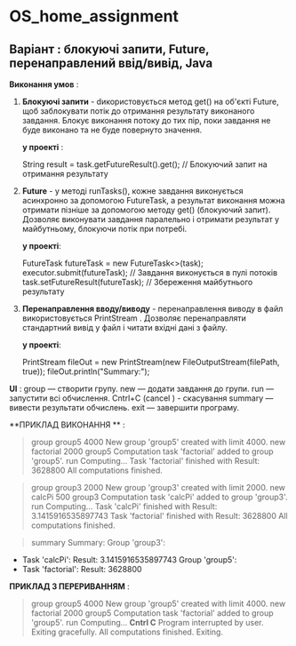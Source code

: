 # OS_home_assignment
## Варіант : блокуючі запити, Future, перенаправлений ввід/вивід, Java

**Виконання умов** : 
1. **Блокуючі запити** -
    dикористовується метод get() на об'єкті Future, щоб заблокувати потік до отримання результату виконаного завдання.
   Блокує виконання потоку до тих пір, поки завдання не буде виконано та не буде повернуто значення.
   
    **у проекті** :
   
   String result = task.getFutureResult().get(); // Блокуючий запит на отримання результату

3. **Future** -
    у методі runTasks(), кожне завдання виконується асинхронно за допомогою FutureTask, а результат виконання можна
   отримати пізніше за допомогою методу get() (блокуючий запит).
   Дозволяє виконувати завдання паралельно і отримати результат у майбутньому, блокуючи потік при потребі.
   
   **у проекті**:
   
   FutureTask<String> futureTask = new FutureTask<>(task);
executor.submit(futureTask); // Завдання виконується в пулі потоків
task.setFutureResult(futureTask); // Збереження майбутнього результату

5. **Перенаправлення вводу/виводу** -
    перенаправлення виводу в файл використовується PrintStream .
   Дозволяє перенаправляти стандартний вивід у файл і читати вхідні дані з файлу.

   **у проекті**:
   
   PrintStream fileOut = new PrintStream(new FileOutputStream(filePath, true));
fileOut.println("Summary:");

**UI** : 
group <groupName> <limit> — створити групу.
new <taskSymbol> <timeLimit> <groupName> — додати завдання до групи.
run — запустити всі обчислення.
Cntrl+C (cancel <groupName>) - скасування 
summary — вивести результати обчислень.
exit — завершити програму.

**ПРИКЛАД ВИКОНАННЯ ** : 
> group group5 4000
New group 'group5' created with limit 4000.
> new factorial 2000 group5
Computation task 'factorial' added to group 'group5'.
> run
Computing...
Task 'factorial' finished with Result: 3628800
All computations finished.

> group group3 2000
New group 'group3' created with limit 2000.
> new calcPi 500 group3
Computation task 'calcPi' added to group 'group3'.
> run
Computing...
Task 'calcPi' finished with Result: 3.1415916535897743
Task 'factorial' finished with Result: 3628800
All computations finished.

> summary
Summary:
Group 'group3':
- Task 'calcPi': Result: 3.1415916535897743
Group 'group5':
- Task 'factorial': Result: 3628800

**ПРИКЛАД З ПЕРЕРИВАННЯМ** : 
> group group5 4000
New group 'group5' created with limit 4000.
> new factorial 2000 group5
Computation task 'factorial' added to group 'group5'.
> run
Computing...
**Cntrl C**
Program interrupted by user. Exiting gracefully.
All computations finished.
Exiting. 

